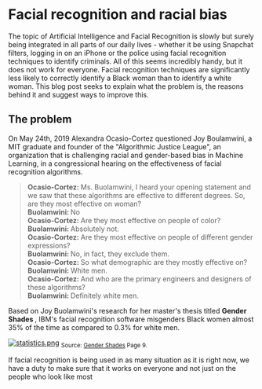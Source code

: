 # Facial recognition and racial bias

The topic of Artificial Intelligence and Facial Recognition is slowly but surely being integrated in all parts of our daily lives - whether it be using Snapchat filters, logging in on an iPhone or the police using facial recognition techniques to identify criminals. All of this seems incredibly handy, but it does not work for everyone. Facial recognition techniques are significantly less likely to correctly identify a Black woman than to identify a white woman. This blog post seeks to explain what the problem is, the reasons behind it and suggest ways to improve this.

## The problem

On May 24th, 2019 Alexandra Ocasio-Cortez questioned Joy Boulamwini, a MIT graduate and founder of the "Algorithmic Justice League", an organization that is challenging racial and gender-based bias in Machine Learning, in a congressional hearing on the effectiveness of facial recognition algorithms.

> <b> Ocasio-Cortez: </b> Ms. Buolamwini, I heard your opening statement and we saw that these algorithms are effective to different degrees. So, are they most effective on woman? </br>
<b> Buolamwini: </b> No </br>
<b> Ocasio-Cortez: </b> Are they most effective on people of color? </br>
<b> Buolamwini: </b> Absolutely not. </br>
<b> Ocasio-Cortez: </b> Are they most effective on people of different gender expressions? </br>
<b> Buolamwini: </b> No, in fact, they exclude them. </br>
<b> Ocasio-Cortez: </b> So what demographic are they mostly effective on? </br>
<b> Buolamwini: </b> White men. </br>
<b> Ocasio-Cortez: </b> And who are the primary engineers and designers of these algorithms? </br>
<b> Buolamwini: </b> Definitely white men. </br>


Based on Joy Buolamwini's research for her master's thesis titled <b> Gender Shades </b>, IBM's facial recognition software misgenders Black women almost 35% of the time as compared to 0.3% for white men.

[![statistics.png](https://i.postimg.cc/xdnGLbdZ/statistics.png)](https://postimg.cc/bZV2hrk0)
<sub> Source: [Gender Shades](http://proceedings.mlr.press/v81/buolamwini18a/buolamwini18a.pdf) Page 9.</sub>

If facial recognition is being used in as many situation as it is right now, we have a duty to make sure that it works on everyone and not just on the people who look like most  
